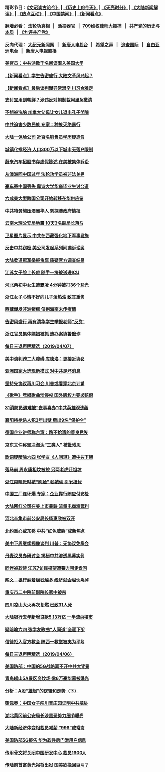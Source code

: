 #### 精彩节目：[《文昭谈古论今》](http://134.209.198.168/wenzhao) | [《历史上的今天》](http://134.209.198.168/today-in-history) | [《天亮时分》](http://134.209.198.168/tianliang) | [《大陆新闻解读》](http://134.209.198.168/ntdtv-comedy) | [《热点互动》](http://134.209.198.168/ntdtv-rdhd)  | [《中国禁闻》](http://134.209.198.168/ntdtv-news) | [《新闻看点》](http://134.209.198.168/news-insight) 

  #### 翻墙必看： [法轮功真相](http://134.209.198.168:10000/videos/truth.html) &nbsp;&nbsp;|&nbsp;&nbsp; [活摘器官](http://134.209.198.168:10000/videos/res/Organs/) &nbsp;&nbsp;|&nbsp;&nbsp; [709维权律师大抓捕](http://134.209.198.168:10000/videos/709/) &nbsp;&nbsp;|&nbsp;&nbsp; [共产党的历史与本质](http://134.209.198.168:10000/videos/ccp.html) &nbsp;&nbsp;| [《九评共产党》](http://134.209.198.168:10000/videos/jiuping/) 

#### 反向代理： [大纪元新闻网](http://134.209.198.168:10080/) &nbsp;&nbsp;|&nbsp;&nbsp; [新唐人电视台](http://134.209.198.168:8000/) &nbsp;&nbsp;|&nbsp;&nbsp; [希望之声](http://134.209.198.168:8200/) &nbsp;&nbsp;|&nbsp;&nbsp; [追查国际](http://134.209.198.168:10010/) &nbsp;&nbsp;|&nbsp;&nbsp; [自由亚洲电台](http://134.209.198.168:9800/) &nbsp;&nbsp;|&nbsp;&nbsp; [新唐人电视直播](http://134.209.198.168/) 

#### [美官员：中共派数千名间谍潜入美国大学](../pages/nsc413/n11172166.md?t=04082137) 

#### [【新闻看点】学生告密盛行 大陆文革风兴起？](../pages/nsc413/n11171842.md?t=04082137) 

#### [【新闻看点】最后谈判曝异常艰辛 川习会难定](../pages/nsc413/n11171698.md?t=04082137) 

#### [支付宝用到朝鲜？涉违反对朝制裁阿里急撇清](../pages/nsc413/n11172025.md?t=04082137) 

#### [不想被洗脑 加拿大父母让女儿退出孔子学院](../pages/nsc413/n11171867.md?t=04082137) 

#### [中共迫害少数民族 专家：种族灭绝暴行](../pages/nsc413/n11171879.md?t=04082137) 

#### [大陆一保险公司 近百名销售员学历疑造假](../pages/nsc413/n11171767.md?t=04082137) 

#### [城镇化撑经济 人口300万以下城市无落户限制](../pages/nsc413/n11171790.md?t=04082137) 

#### [蔚来汽车招股书存虚假陈述 在美被集体诉讼](../pages/nsc413/n11171497.md?t=04082137) 

#### [从澳洲回中国过年 法轮功学员被非法关押](../pages/nsc413/n11171628.md?t=04082137) 

#### [豪车寄中国丢失 卑诗大学华裔毕业生讨公道](../pages/nsc413/n11170541.md?t=04082137) 

#### [六成美大型跨国公司开始转移在华供应链](../pages/nsc413/n11171481.md?t=04082137) 

#### [中共特务施压澳洲华人 刺探澳政府情报](../pages/nsc413/n11171224.md?t=04082137) 


#### [云南大理公安局地震 10天3名副局长落马](../pages/nsc413/n11171186.md?t=04082137) 

#### [卫星图片显示 中共在西藏强化地下军事设施](../pages/nsc413/n11171102.md?t=04082137) 

#### [反击中共窃密 美公司发起系列间谍诉讼案](../pages/nsc413/n11170256.md?t=04082137) 

#### [大陆柔道冠军举报贪腐 质疑官方调查结果](../pages/nsc413/n11170818.md?t=04082137) 

#### [江苏女子脸上长痘 随手一挤被送进ICU](../pages/nsc413/n11171060.md?t=04082137) 

#### [河北两初中女生遭霸凌 4分钟被打36个耳光](../pages/nsc413/n11170019.md?t=04082137) 

#### [浙江女子心情不好向儿子泼热油 致其重伤](../pages/nsc413/n11170894.md?t=04082137) 

#### [西藏爆发非洲猪瘟 仅剩海南未传疫情](../pages/nsc413/n11170589.md?t=04082137) 

#### [告密风盛行 再有清华学生举报老师“反党”](../pages/nsc413/n11170269.md?t=04082137) 

#### [浙江官员集体嫖娼被抓 遭办案协警敲诈](../pages/nsc413/n11170454.md?t=04082137) 

#### [每日三退声明精选（2019/04/07）](../pages/nsc413/n11170392.md?t=04082137) 

#### [美中谈判跨二大障碍 库德洛：更接近协议](../pages/nsc413/n11170145.md?t=04082137) 

#### [亚洲国家大选现新模式 对中共是坏消息](../pages/nsc413/n11169953.md?t=04082137) 

#### [坚持先协议再川习会 川普或看穿北京计谋](../pages/nsc413/n11169964.md?t=04082137) 

#### [《歌手》竞唱歌曲涉侵权 国外版权方要求赔偿](../pages/nsc413/n11169817.md?t=04082137) 

#### [31消防员遇难被“丧事喜办”中共英雄观遭轰](../pages/nsc413/n11169860.md?t=04082137) 

#### [襄阳持枪杀人犯3年出狱 牵出9名“保护伞”](../pages/nsc413/n11169883.md?t=04082137) 

#### [德国企业讲师称台湾：路不拾遗的善良民族](../pages/nsc413/n11166763.md?t=04082137) 

#### [京东文件称坚决淘汰“三类人” 被批残忍](../pages/nsc413/n11169733.md?t=04082137) 

#### [歌词疑暗喻六四 张学友《人间道》遭中共下架](../pages/nsc413/n11169410.md?t=04082137) 

#### [落马前 周永康祖坟被挖 另两老虎迁祖坟](../pages/nsc413/n11169448.md?t=04082137) 

#### [浙江男睡觉时被“刷脸” 钱被偷 引发担忧](../pages/nsc413/n11169551.md?t=04082137) 

#### [中国工厂连环爆 专家：企业靠行贿应付安检](../pages/nsc413/n11169508.md?t=04082137) 

#### [大陆网红公司在美上市暴跌 流量电商难营利](../pages/nsc413/n11169489.md?t=04082137) 


#### [河北辛集市前公安局长杨惠欣被双开](../pages/nsc413/n11167788.md?t=04082137) 

#### [北约重心或东移 中共“红色威胁”成新焦点](../pages/nsc413/n11169198.md?t=04082137) 

#### [美中下周继续视像谈判 川普：无协议免峰会](../pages/nsc413/n11168551.md?t=04082137) 

#### [丹麦议员办研讨会 揭秘中共渗透黑幕实例](../pages/nsc413/n11166357.md?t=04082137) 

#### [同伴被软禁 江苏7访民探望遭警方带走盘问](../pages/nsc413/n11168990.md?t=04082137) 

#### [网文：银行躺着赚钱越多 经济就会越快垮掉](../pages/nsc413/n11168937.md?t=04082137) 

#### [重庆市二中院前副院长家中被杀](../pages/nsc413/n11168933.md?t=04082137) 

#### [四川凉山大火再次复燃 已致31人死](../pages/nsc413/n11168766.md?t=04082137) 

#### [大陆银行去年新增贷款5.13万亿 一半流向楼市](../pages/nsc413/n11168644.md?t=04082137) 

#### [疑暗喻六四 张学友歌曲“人间道”全面下架](../pages/nsc413/n11168798.md?t=04082137) 

#### [信徒拒入官方教会 陕西一教堂被夷为平地](../pages/nsc413/n11168619.md?t=04082137) 

#### [每日三退声明精选（2019/04/06）](../pages/nsc413/n11168659.md?t=04082137) 

#### [美国防部：中国的5G战略离不开中共大背景](../pages/nsc413/n11168214.md?t=04082137) 

#### [青岛崂山5A景区变坟场 逾6万豪华墓被曝光](../pages/nsc413/n11168547.md?t=04082137) 

#### [分析：A股“雄起”的逻辑和走势（下）](../pages/nsc413/n11166564.md?t=04082137) 

#### [蓬佩奥：中国女子闯川普庄园证明中共威胁](../pages/nsc413/n11168126.md?t=04082137) 

#### [湖北黄冈前公安局长涉黑恶势力细节曝光](../pages/nsc413/n11168280.md?t=04082137) 

#### [大陆新经济体变相裁员减薪 “996”成常态](../pages/nsc413/n11166773.md?t=04082137) 

#### [美国防部5G报告 华为软件后门泄用户信息](../pages/nsc413/n11168153.md?t=04082137) 

#### [传甲骨文将关闭中国研发中心 裁员1600人](../pages/nsc413/n11168030.md?t=04082137) 

#### [传陆前首富黄光裕将出狱 国美欲挽回巨亏？](../pages/nsc413/n11168131.md?t=04082137) 

